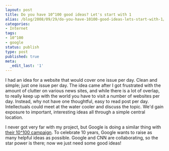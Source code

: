 ```yaml
---
layout: post
title: Do you have 10^100 good ideas? Let's start with 1
alias: /blog/2008/09/29/do-you-have-10100-good-ideas-lets-start-with-1/
categories:
- Internet
tags:
- 10^100
- google
status: publish
type: post
published: true
meta:
  _edit_last: '1'
---
```

I had an idea for a website that would cover one issue per day. Clean and simple; just one issue per day. The idea came after I got frustrated with the amount of clutter on various news sites, and while there is a lot of overlap, to really keep up with the world you have to visit a number of websites per day. Instead, why not have one thoughtful, easy to read post per day. Intellectuals could meet at the water cooler and discuss the topic. We'd gain exposure to important, interesting ideas all through a simple central location.

I never got very far with my project, but Google is doing a similar thing with <a title="Google 10^100" href="http://googleblog.blogspot.com/2008/09/project-10100.html" target="_blank">their 10^100 campaign</a>. To celebrate 10 years, Google wants to raise as many helpful ideas as possible. Google and CNN are collaborating, so the star power is there; now we just need some good ideas!
